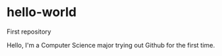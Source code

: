 # hello-world
First repository

Hello, I'm a Computer Science major trying out Github for the first time.
